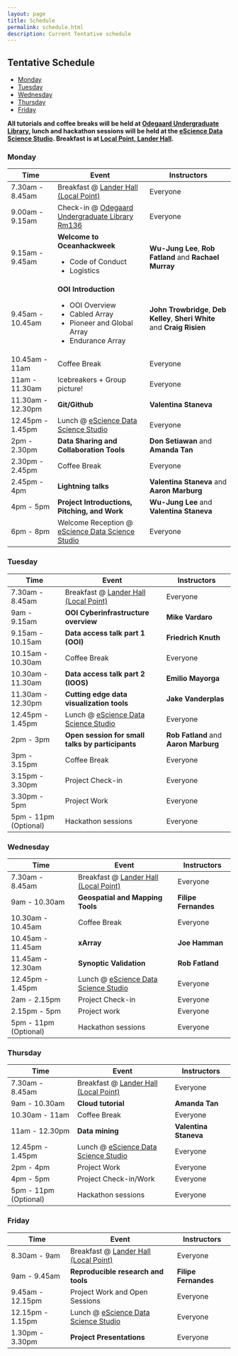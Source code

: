 ```yaml
---
layout: page
title: Schedule
permalink: schedule.html
description: Current Tentative schedule
---
```


## Tentative Schedule

- [Monday](#monday)
- [Tuesday](#tuesday)
- [Wednesday](#wednesday)
- [Thursday](#thursday)
- [Friday](#friday)

**All tutorials and coffee breaks will be held at [Odegaard Undergraduate Library](https://maps.google.com/?saddr=Current+Location&dirflg=w&daddr=Odegaard+Undergraduate+Library,+George+Washington+Lane+Northeast,+Seattle,+WA), lunch and hackathon sessions will be held at the [eScience Data Science Studio](https://maps.google.com/?saddr=Current+Location&dirflg=w&daddr=eScience+Institute,+15th+Avenue+Northeast,+Seattle,+WA). Breakfast is at [Local Point, Lander Hall](https://maps.google.com/?saddr=Current+Location&dirflg=w&daddr=Local+Point,+Northeast+Campus+Parkway,+Seattle,+WA).**

### Monday

<table>
  <thead>
    <tr>
      <th>Time</th>
      <th>Event</th>
      <th>Instructors</th>
    </tr>
  </thead>
  <tbody>
    <tr>
      <td>7.30am - 8.45am</td>
      <td>
        Breakfast @ <a href="https://maps.google.com/?saddr=Current+Location&dirflg=w&daddr=Local+Point,+Northeast+Campus+Parkway,+Seattle,+WA">Lander Hall (Local Point)</a>
      </td>
      <td>
        Everyone
      </td>
    </tr>
    <tr>
      <td>9.00am - 9.15am</td>
      <td>
        Check-in @ <a href="https://maps.google.com/?saddr=Current+Location&dirflg=w&daddr=Odegaard+Undergraduate+Library,+George+Washington+Lane+Northeast,+Seattle,+WA">Odegaard Undergraduate Library Rm136</a>
      </td>
      <td>
        Everyone
      </td>
    </tr>
    <tr>
      <td>9.15am - 9.45am</td>
      <td>
        <strong>Welcome to Oceanhackweek</strong>
        <ul>
          <li>Code of Conduct</li>
          <li>Logistics</li>
        </ul>
      </td>
      <td>
        <strong>Wu-Jung Lee</strong>, <strong>Rob Fatland</strong> and <strong>Rachael Murray</strong>
      </td>
    </tr>
    <tr>
      <td>9.45am - 10.45am</td>
      <td>
        <strong>OOI Introduction</strong>
        <ul>
          <li>OOI Overview</li>
          <li>Cabled Array</li>
          <li>Pioneer and Global Array</li>
          <li>Endurance Array</li>
        </ul>
      </td>
      <td>
        <strong>John Trowbridge</strong>, <strong>Deb Kelley</strong>, <strong>Sheri White</strong> and <strong>Craig Risien</strong>
      </td>
    </tr>
    <tr>
      <td>10.45am - 11am</td>
      <td>
        Coffee Break
      </td>
      <td>
        Everyone
      </td>
    </tr>
    <tr>
      <td>11am - 11.30am</td>
      <td>
        Icebreakers + Group picture!
      </td>
      <td>
        Everyone
      </td>
    </tr>
    <tr>
      <td>11.30am - 12.30pm</td>
      <td>
        <strong>Git/Github</strong>
      </td>
      <td>
        <strong>Valentina Staneva</strong>
      </td>
    </tr>
    <tr>
      <td>12.45pm - 1.45pm</td>
      <td>
        Lunch @ <a href="https://maps.google.com/?saddr=Current+Location&dirflg=w&daddr=eScience+Institute,+15th+Avenue+Northeast,+Seattle,+WA">eScience Data Science Studio</a>
      </td>
      <td>
        Everyone
      </td>
    </tr>
    <tr>
      <td>2pm - 2.30pm</td>
      <td>
        <strong>Data Sharing and Collaboration Tools</strong>
      </td>
      <td>
        <strong>Don Setiawan</strong> and <strong>Amanda Tan</strong>
      </td>
    </tr>
    <tr>
      <td>2.30pm - 2.45pm</td>
      <td>
        Coffee Break
      </td>
      <td>
        Everyone
      </td>
    </tr>
    <tr>
      <td>2.45pm - 4pm</td>
      <td>
        <strong>Lightning talks</strong>
      </td>
      <td>
        <strong>Valentina Staneva</strong> and <strong>Aaron Marburg</strong>
      </td>
    </tr>
    <tr>
      <td>4pm - 5pm</td>
      <td>
        <strong>Project Introductions, Pitching, and Work</strong>
      </td>
      <td>
        <strong>Wu-Jung Lee</strong> and <strong>Valentina Staneva</strong>
      </td>
    </tr>
    <tr>
      <td>6pm - 8pm</td>
      <td>
        Welcome Reception @ <a href="https://maps.google.com/?saddr=Current+Location&dirflg=w&daddr=eScience+Institute,+15th+Avenue+Northeast,+Seattle,+WA">eScience Data Science Studio</a>
      </td>
      <td>
        Everyone
      </td>
    </tr>
  </tbody>
</table>

### Tuesday

<table>
  <thead>
    <tr>
      <th>Time</th>
      <th>Event</th>
      <th>Instructors</th>
    </tr>
  </thead>
  <tbody>
    <tr>
      <td>7.30am - 8.45am</td>
      <td>
        Breakfast @ <a href="https://maps.google.com/?saddr=Current+Location&dirflg=w&daddr=Local+Point,+Northeast+Campus+Parkway,+Seattle,+WA">Lander Hall (Local Point)</a>
      </td>
      <td>
        Everyone
      </td>
    </tr>
    <tr>
      <td>9am - 9.15am</td>
      <td>
        <strong>OOI Cyberinfrastructure overview</strong>
      </td>
      <td>
        <strong>Mike Vardaro</strong>
      </td>
    </tr>
    <tr>
      <td>9.15am - 10.15am</td>
      <td>
        <strong>Data access talk part 1 (OOI)</strong>
      </td>
      <td>
        <strong>Friedrich Knuth</strong>
      </td>
    </tr>
    <tr>
      <td>10.15am - 10.30am</td>
      <td>
        Coffee Break
      </td>
      <td>
        Everyone
      </td>
    </tr>
    <tr>
      <td>10.30am - 11.30am</td>
      <td>
        <strong>Data access talk part 2 (IOOS)</strong>
      </td>
      <td>
        <strong>Emilio Mayorga</strong>
      </td>
    </tr>
    <tr>
      <td>11.30am - 12.30pm</td>
      <td>
        <strong>Cutting edge data visualization tools</strong>
      </td>
      <td>
        <strong>Jake Vanderplas</strong>
      </td>
    </tr>
    <tr>
      <td>12.45pm - 1.45pm</td>
      <td>
        Lunch @ <a href="https://maps.google.com/?saddr=Current+Location&dirflg=w&daddr=eScience+Institute,+15th+Avenue+Northeast,+Seattle,+WA">eScience Data Science Studio</a>
      </td>
      <td>
        Everyone
      </td>
    </tr>
    <tr>
      <td>2pm - 3pm</td>
      <td>
        <strong>Open session for small talks by participants</strong>
      </td>
      <td>
        <strong>Rob Fatland</strong> and <strong>Aaron Marburg</strong>
      </td>
    </tr>
    <tr>
      <td>3pm - 3.15pm</td>
      <td>
        Coffee Break
      </td>
      <td>
        Everyone
      </td>
    </tr>
    <tr>
      <td>3.15pm - 3.30pm</td>
      <td>
        Project Check-in
      </td>
      <td>
        Everyone
      </td>
    </tr>
    <tr>
      <td>3.30pm - 5pm</td>
      <td>
        Project Work
      </td>
      <td>
        Everyone
      </td>
    </tr>
    <tr>
      <td>5pm - 11pm (Optional)</td>
      <td>
        Hackathon sessions
      </td>
      <td>
        Everyone
      </td>
    </tr>
  </tbody>
</table>

### Wednesday

<table>
  <thead>
    <tr>
      <th>Time</th>
      <th>Event</th>
      <th>Instructors</th>
    </tr>
  </thead>
  <tbody>
    <tr>
      <td>7.30am - 8.45am</td>
      <td>
        Breakfast @ <a href="https://maps.google.com/?saddr=Current+Location&dirflg=w&daddr=Local+Point,+Northeast+Campus+Parkway,+Seattle,+WA">Lander Hall (Local Point)</a>
      </td>
      <td>
        Everyone
      </td>
    </tr>
    <tr>
      <td>9am - 10.30am</td>
      <td>
        <strong>Geospatial and Mapping Tools</strong>
      </td>
      <td>
        <strong>Filipe Fernandes</strong>
      </td>
    </tr>
    <tr>
      <td>10.30am - 10.45am</td>
      <td>
        Coffee Break
      </td>
      <td>
        Everyone
      </td>
    </tr>
    <tr>
      <td>10.45am - 11.45am</td>
      <td>
        <strong>xArray</strong>
      </td>
      <td>
        <strong>Joe Hamman</strong>
      </td>
    </tr>
    <tr>
      <td>11.45am - 12.30am</td>
      <td>
        <strong>Synoptic Validation</strong>
      </td>
      <td>
        <strong>Rob Fatland</strong>
      </td>
    </tr>
    <tr>
      <td>12.45pm - 1.45pm</td>
      <td>
        Lunch @ <a href="https://maps.google.com/?saddr=Current+Location&dirflg=w&daddr=eScience+Institute,+15th+Avenue+Northeast,+Seattle,+WA">eScience Data Science Studio</a>
      </td>
      <td>
        Everyone
      </td>
    </tr>
    <tr>
      <td>2am - 2.15pm</td>
      <td>
        Project Check-in
      </td>
      <td>
        Everyone
      </td>
    </tr>
    <tr>
      <td>2.15pm - 5pm</td>
      <td>
        Project work
      </td>
      <td>
        Everyone
      </td>
    </tr>
    <tr>
      <td>5pm - 11pm (Optional)</td>
      <td>
        Hackathon sessions
      </td>
      <td>
        Everyone
      </td>
    </tr>
  </tbody>
</table>

### Thursday

<table>
  <thead>
    <tr>
      <th>Time</th>
      <th>Event</th>
      <th>Instructors</th>
    </tr>
  </thead>
  <tbody>
    <tr>
      <td>7.30am - 8.45am</td>
      <td>
        Breakfast @ <a href="https://maps.google.com/?saddr=Current+Location&dirflg=w&daddr=Local+Point,+Northeast+Campus+Parkway,+Seattle,+WA">Lander Hall (Local Point)</a>
      </td>
      <td>
        Everyone
      </td>
    </tr>
    <tr>
      <td>9am - 10.30am</td>
      <td>
        <strong>Cloud tutorial</strong>
      </td>
      <td>
        <strong>Amanda Tan</strong>
      </td>
    </tr>
    <tr>
      <td>10.30am - 11am</td>
      <td>
        Coffee Break
      </td>
      <td>
        Everyone
      </td>
    </tr>
    <tr>
      <td>11am - 12.30pm</td>
      <td>
        <strong>Data mining</strong>
      </td>
      <td>
        <strong>Valentina Staneva</strong>
      </td>
    </tr>
    <tr>
      <td>12.45pm - 1.45pm</td>
      <td>
        Lunch @ <a href="https://maps.google.com/?saddr=Current+Location&dirflg=w&daddr=eScience+Institute,+15th+Avenue+Northeast,+Seattle,+WA">eScience Data Science Studio</a>
      </td>
      <td>
        Everyone
      </td>
    </tr>
    <tr>
      <td>2pm - 4pm</td>
      <td>
        Project Work
      </td>
      <td>
        Everyone
      </td>
    </tr>
    <tr>
      <td>4pm - 5pm</td>
      <td>
        Project Check-in/Work
      </td>
      <td>
        Everyone
      </td>
    </tr>
    <tr>
      <td>5pm - 11pm (Optional)</td>
      <td>
        Hackathon sessions
      </td>
      <td>
        Everyone
      </td>
    </tr>
  </tbody>
</table>

### Friday

<table>
  <thead>
    <tr>
      <th>Time</th>
      <th>Event</th>
      <th>Instructors</th>
    </tr>
  </thead>
  <tbody>
    <tr>
      <td>8.30am - 9am</td>
      <td>
        Breakfast @ <a href="https://maps.google.com/?saddr=Current+Location&dirflg=w&daddr=Local+Point,+Northeast+Campus+Parkway,+Seattle,+WA">Lander Hall (Local Point)</a>
      </td>
      <td>
        Everyone
      </td>
    </tr>
    <tr>
      <td>9am - 9.45am</td>
      <td>
         <strong>Reproducible research and tools</strong>
      </td>
      <td>
        <strong>Filipe Fernandes</strong>
      </td>
    </tr>
    <tr>
      <td>9.45am - 12.15pm</td>
      <td>
        Project Work and Open Sessions
      </td>
      <td>
        Everyone
      </td>
    </tr>
    <tr>
      <td>12.15pm - 1.15pm</td>
      <td>
        Lunch @ <a href="https://maps.google.com/?saddr=Current+Location&dirflg=w&daddr=eScience+Institute,+15th+Avenue+Northeast,+Seattle,+WA">eScience Data Science Studio</a>
      </td>
      <td>
        Everyone
      </td>
    </tr>
    <tr>
      <td>1.30pm - 3.30pm</td>
      <td>
        <strong>Project Presentations</strong>
      </td>
      <td>
        Everyone
      </td>
    </tr>
  </tbody>
</table>
